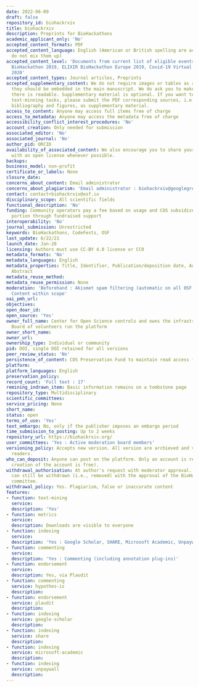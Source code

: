 ```yaml
---
date: 2022-06-09
draft: false
repository_id: biohackrxiv
title: biohackrxiv
description: Preprints for BioHackathons
academic_applicant_only: 'No'
accepted_content_formats: PDF
accepted_content_language: English (American or British spelling are accepted but
  do not mix them up)
accepted_content_level: 'Documents from current list of eligible events : NBDC/DBCLS
  BioHackathon 2019, ELIXIR BioHackathon Europe 2019, Covid-19 Virtual BioHackathon
  2020'
accepted_content_types: Journal articles, Preprints
accepted_supplementary_content: We do not require images or tables as a separate file,
  they should be embedded in the main manuscript. We do ask you to make sure the information
  there is readable. Supplementary material is optional. If you want to faciliate
  text-minning tasks, please submit the PDF corresponding sources, i.e., Markdown,
  bibliography and figures, as supplementary material.
access_to_content: Anyone may access full items free of charge
access_to_metadata: Anyone may access the metadata free of charge
accessibility_conflict_interest_procedures: 'No'
account_creation: Only needed for submission
associated_editor: 'No'
associated_journal: 'No'
author_pid: ORCID
availability_of_associated_content: We also encourage you to share your code on GitHub,
  with an open license whenever possible.
backups:
business_model: non-profit
certificate_or_labels: None
closure_date:
concerns_about_content: Email administrator
concerns_about_plagiarism: 'Email administrator : biohackrxiv@googlegroups.com'
contact: contact+biohackrxiv@osf.io
disciplinary_scope: All scientific fields
functional_description: 'No'
funding: Community operators pay a fee based on usage and COS subsidizes the other
  portion through fundraised support
interoperability: 'No'
journal_submission: Unrestricted
keywords: BioHackathons, CodeFests, OSF
last_update: 6/22/21
launch_date: Jan-20
licensing: Authors must use CC-BY 4.0 license or CC0
metadata_formats: 'No'
metadata_languages: English
metadata_properties: Title, Identifier, Publication/deposition date, Author name(s),
  Abstract
metadata_reuse_method:
metadata_reuse_permission: None
moderation: 'Beforehand : Akismet spam filtering (automatic on all OSF content) ,
  Content within scope'
oai_pmh_url:
objectives:
open_doar_id:
open_source: 'Yes'
owner_full_name: Center for Open Science controls and owns the infrastructure; Steering
  Board of volunteers run the platform
owner_short_name:
owner_url:
ownership_type: Individual or community
pid: DOI, single DOI retained for all versions
peer_review_status: 'No'
persistence_of_content: COS Preservation Fund to maintain read access for 50+ years
platform:
platform_languages: English
preservation_policy:
record_count: 'Full text : 17'
remining_indrawn_item: Basic information remains on a tombstone page
repository_type: Multidisciplinary
scientific_committees:
service_pricing: None
short_name:
status: open
terms_of_use: 'Yes'
text_embargo: No, only if the publisher imposes an embargo period
time_submission_to_posting: Up to 2 weeks
repository_url: https://biohackrxiv.org/
user_committees: 'Yes : Active moderation board members'
versioning_policy: Accepts new version. All version are archieved and visible for
  readers.
who_can_deposit: Anyone can post on the platform. Only an account is required ( The
  creation of the account is free).
withdrawal_authorisation: At author's request with moderator approval. Accepted articles
  can still be withdrawn (i.e., removed) with the approval of the BioHackrXiv steering
  committee.
withdrawal_policy: Yes. Plagiarism, false or inaccurate content
features:
- function: text-mining
  service:
  description: 'Yes'
- function: metrics
  service:
  description: Downloads are visible to everyone
- function: indexing
  service:
  description: 'Yes : Google Scholar, SHARE, Microsoft Academic, Unpaywall'
- function: commenting
  service:
  description: 'Yes : Commenting (including annotation plug-ins)'
- function: endorsement
  service:
  description: Yes, via Plaudit
- function: commenting
  service: hypothes-is
  description:
- function: endorsement
  service: plaudit
  description:
- function: indexing
  service: google-scholar
  description:
- function: indexing
  service: share
  description:
- function: indexing
  service: microsoft-academic
  description:
- function: indexing
  service: unpaywall
  description:
---
```



